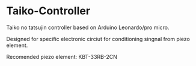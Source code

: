 # Taiko-Controller
Taiko no tatsujin controller based on Arduino Leonardo/pro micro.

Designed for specific electronic circiut for conditioning singnal from piezo element.

Recomended piezo element: KBT-33RB-2CN

